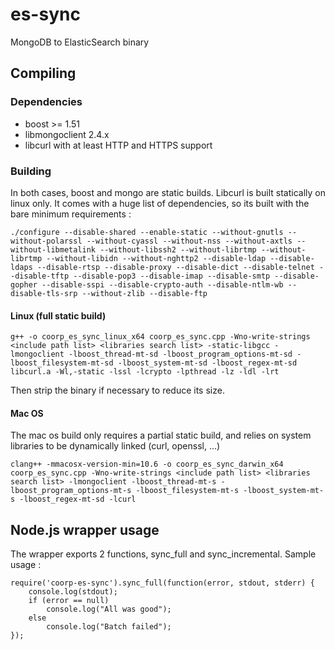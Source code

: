 es-sync
=======

MongoDB to ElasticSearch binary

Compiling
---------

### Dependencies
- boost >= 1.51
- libmongoclient 2.4.x
- libcurl with at least HTTP and HTTPS support

### Building
In both cases, boost and mongo are static builds. Libcurl is built statically on linux only. It comes with a huge list of dependencies, so its built with the bare minimum requirements :

    ./configure --disable-shared --enable-static --without-gnutls --without-polarssl --without-cyassl --without-nss --without-axtls --without-libmetalink --without-libssh2 --without-librtmp --without-librtmp --without-libidn --without-nghttp2 --disable-ldap --disable-ldaps --disable-rtsp --disable-proxy --disable-dict --disable-telnet --disable-tftp --disable-pop3 --disable-imap --disable-smtp --disable-gopher --disable-sspi --disable-crypto-auth --disable-ntlm-wb --disable-tls-srp --without-zlib --disable-ftp

#### Linux (full static build)
    g++ -o coorp_es_sync_linux_x64 coorp_es_sync.cpp -Wno-write-strings <include path list> <libraries search list> -static-libgcc -lmongoclient -lboost_thread-mt-sd -lboost_program_options-mt-sd -lboost_filesystem-mt-sd -lboost_system-mt-sd -lboost_regex-mt-sd libcurl.a -Wl,-static -lssl -lcrypto -lpthread -lz -ldl -lrt
Then strip the binary if necessary to reduce its size.

#### Mac OS
The mac os build only requires a partial static build, and relies on system libraries to be dynamically linked (curl, openssl, ...)

    clang++ -mmacosx-version-min=10.6 -o coorp_es_sync_darwin_x64 coorp_es_sync.cpp -Wno-write-strings <include path list> <libraries search list> -lmongoclient -lboost_thread-mt-s -lboost_program_options-mt-s -lboost_filesystem-mt-s -lboost_system-mt-s -lboost_regex-mt-sd -lcurl

Node.js wrapper usage
---------------------

The wrapper exports 2 functions, sync_full and sync_incremental.
Sample usage :

    require('coorp-es-sync').sync_full(function(error, stdout, stderr) {
        console.log(stdout);
        if (error == null)
            console.log("All was good");
        else
            console.log("Batch failed");
    });
